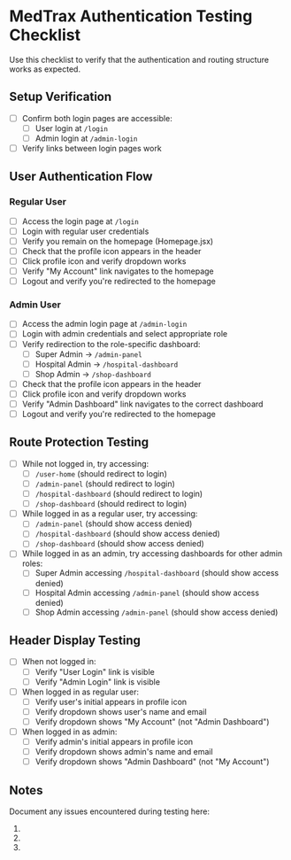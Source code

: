 # MedTrax Authentication Testing Checklist

Use this checklist to verify that the authentication and routing structure works as expected.

## Setup Verification

- [ ] Confirm both login pages are accessible:
  - [ ] User login at `/login`
  - [ ] Admin login at `/admin-login`
- [ ] Verify links between login pages work

## User Authentication Flow

### Regular User

- [ ] Access the login page at `/login`
- [ ] Login with regular user credentials
- [ ] Verify you remain on the homepage (Homepage.jsx)
- [ ] Check that the profile icon appears in the header
- [ ] Click profile icon and verify dropdown works
- [ ] Verify "My Account" link navigates to the homepage
- [ ] Logout and verify you're redirected to the homepage

### Admin User

- [ ] Access the admin login page at `/admin-login`
- [ ] Login with admin credentials and select appropriate role
- [ ] Verify redirection to the role-specific dashboard:
  - [ ] Super Admin → `/admin-panel`
  - [ ] Hospital Admin → `/hospital-dashboard`
  - [ ] Shop Admin → `/shop-dashboard`
- [ ] Check that the profile icon appears in the header
- [ ] Click profile icon and verify dropdown works
- [ ] Verify "Admin Dashboard" link navigates to the correct dashboard
- [ ] Logout and verify you're redirected to the homepage

## Route Protection Testing

- [ ] While not logged in, try accessing:
  - [ ] `/user-home` (should redirect to login)
  - [ ] `/admin-panel` (should redirect to login)
  - [ ] `/hospital-dashboard` (should redirect to login)
  - [ ] `/shop-dashboard` (should redirect to login)

- [ ] While logged in as a regular user, try accessing:
  - [ ] `/admin-panel` (should show access denied)
  - [ ] `/hospital-dashboard` (should show access denied)
  - [ ] `/shop-dashboard` (should show access denied)

- [ ] While logged in as an admin, try accessing dashboards for other admin roles:
  - [ ] Super Admin accessing `/hospital-dashboard` (should show access denied)
  - [ ] Hospital Admin accessing `/admin-panel` (should show access denied)
  - [ ] Shop Admin accessing `/admin-panel` (should show access denied)

## Header Display Testing

- [ ] When not logged in:
  - [ ] Verify "User Login" link is visible
  - [ ] Verify "Admin Login" link is visible

- [ ] When logged in as regular user:
  - [ ] Verify user's initial appears in profile icon
  - [ ] Verify dropdown shows user's name and email
  - [ ] Verify dropdown shows "My Account" (not "Admin Dashboard")

- [ ] When logged in as admin:
  - [ ] Verify admin's initial appears in profile icon
  - [ ] Verify dropdown shows admin's name and email
  - [ ] Verify dropdown shows "Admin Dashboard" (not "My Account")

## Notes

Document any issues encountered during testing here:

1. 
2. 
3. 
